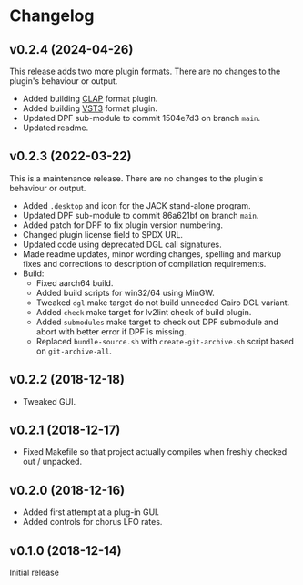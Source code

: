 # Changelog


## v0.2.4 (2024-04-26)

This release adds two more plugin formats. There are no changes to the plugin's
behaviour or output.

* Added building [CLAP] format plugin.
* Added building [VST3] format plugin.
* Updated DPF sub-module to commit 1504e7d3 on branch `main`.
* Updated readme.


## v0.2.3 (2022-03-22)

This is a maintenance release. There are no changes to the plugin's behaviour
or output.

* Added `.desktop` and icon for the JACK stand-alone program.
* Updated DPF sub-module to commit 86a621bf on branch `main`.
* Added patch for DPF to fix plugin version numbering.
* Changed plugin license field to SPDX URL.
* Updated code using deprecated DGL call signatures.
* Made readme updates, minor wording changes, spelling and markup fixes and
  corrections to description of compilation requirements.
* Build:
    * Fixed aarch64 build.
    * Added build scripts for win32/64 using MinGW.
    * Tweaked `dgl` make target do not build unneeded Cairo DGL variant.
    * Added `check` make target for lv2lint check of build plugin.
    * Added `submodules` make target to check out DPF submodule and abort with
      better error if DPF is missing.
    * Replaced `bundle-source.sh` with `create-git-archive.sh` script based on
      `git-archive-all`.


## v0.2.2 (2018-12-18)

* Tweaked GUI.


## v0.2.1 (2018-12-17)

* Fixed Makefile so that project actually compiles when freshly checked out /
  unpacked.


## v0.2.0 (2018-12-16)

* Added first attempt at a plug-in GUI.
* Added controls for chorus LFO rates.


## v0.1.0 (2018-12-14)

Initial release


[clap]: https://cleveraudio.org/
[vst3]: https://en.wikipedia.org/wiki/Virtual_Studio_Technology
